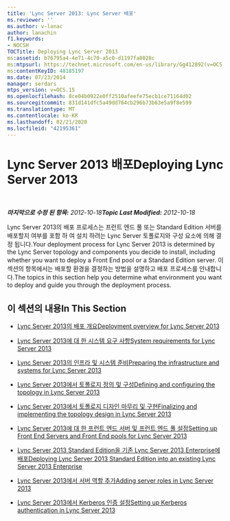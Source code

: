 ```yaml
---
title: 'Lync Server 2013: Lync Server 배포'
ms.reviewer: ''
ms.author: v-lanac
author: lanachin
f1.keywords:
- NOCSH
TOCTitle: Deploying Lync Server 2013
ms:assetid: b76795a4-4e71-4c70-a5c0-d1197fa8028c
ms:mtpsurl: https://technet.microsoft.com/en-us/library/Gg412892(v=OCS.15)
ms:contentKeyID: 48185197
ms.date: 07/23/2014
manager: serdars
mtps_version: v=OCS.15
ms.openlocfilehash: 8ce04b0922e0ff2510afeefe75ecb1ce71164d02
ms.sourcegitcommit: 831d141dfc5a49dd764cb296b73b63e5a9f8e599
ms.translationtype: MT
ms.contentlocale: ko-KR
ms.lasthandoff: 02/21/2020
ms.locfileid: "42195361"
---
```

<div data-xmlns="http://www.w3.org/1999/xhtml">

<div class="topic" data-xmlns="http://www.w3.org/1999/xhtml" data-msxsl="urn:schemas-microsoft-com:xslt" data-cs="https://msdn.microsoft.com/">

<div data-asp="https://msdn2.microsoft.com/asp">

# <a name="deploying-lync-server-2013"></a><span data-ttu-id="ed281-102">Lync Server 2013 배포</span><span class="sxs-lookup"><span data-stu-id="ed281-102">Deploying Lync Server 2013</span></span>

</div>

<div id="mainSection">

<div id="mainBody">

<span> </span>

<span data-ttu-id="ed281-103">_**마지막으로 수정 된 항목:** 2012-10-18_</span><span class="sxs-lookup"><span data-stu-id="ed281-103">_**Topic Last Modified:** 2012-10-18_</span></span>

<span data-ttu-id="ed281-104">Lync Server 2013의 배포 프로세스는 프런트 엔드 풀 또는 Standard Edition 서버를 배포할지 여부를 포함 하 여 설치 하려는 Lync Server 토폴로지와 구성 요소에 의해 결정 됩니다.</span><span class="sxs-lookup"><span data-stu-id="ed281-104">Your deployment process for Lync Server 2013 is determined by the Lync Server topology and components you decide to install, including whether you want to deploy a Front End pool or a Standard Edition server.</span></span> <span data-ttu-id="ed281-105">이 섹션의 항목에서는 배포할 환경을 결정하는 방법을 설명하고 배포 프로세스를 안내합니다.</span><span class="sxs-lookup"><span data-stu-id="ed281-105">The topics in this section help you determine what environment you want to deploy and guide you through the deployment process.</span></span>

<div>

## <a name="in-this-section"></a><span data-ttu-id="ed281-106">이 섹션의 내용</span><span class="sxs-lookup"><span data-stu-id="ed281-106">In This Section</span></span>

  - [<span data-ttu-id="ed281-107">Lync Server 2013의 배포 개요</span><span class="sxs-lookup"><span data-stu-id="ed281-107">Deployment overview for Lync Server 2013</span></span>](lync-server-2013-deployment-overview.md)

  - [<span data-ttu-id="ed281-108">Lync Server 2013에 대 한 시스템 요구 사항</span><span class="sxs-lookup"><span data-stu-id="ed281-108">System requirements for Lync Server 2013</span></span>](lync-server-2013-system-requirements.md)

  - [<span data-ttu-id="ed281-109">Lync Server 2013의 인프라 및 시스템 준비</span><span class="sxs-lookup"><span data-stu-id="ed281-109">Preparing the infrastructure and systems for Lync Server 2013</span></span>](lync-server-2013-preparing-the-infrastructure-and-systems.md)

  - [<span data-ttu-id="ed281-110">Lync Server 2013에서 토폴로지 정의 및 구성</span><span class="sxs-lookup"><span data-stu-id="ed281-110">Defining and configuring the topology in Lync Server 2013</span></span>](lync-server-2013-defining-and-configuring-the-topology.md)

  - [<span data-ttu-id="ed281-111">Lync Server 2013에서 토폴로지 디자인 마무리 및 구현</span><span class="sxs-lookup"><span data-stu-id="ed281-111">Finalizing and implementing the topology design in Lync Server 2013</span></span>](lync-server-2013-finalizing-and-implementing-the-topology-design.md)

  - [<span data-ttu-id="ed281-112">Lync Server 2013에 대 한 프런트 엔드 서버 및 프런트 엔드 풀 설정</span><span class="sxs-lookup"><span data-stu-id="ed281-112">Setting up Front End Servers and Front End pools for Lync Server 2013</span></span>](lync-server-2013-setting-up-front-end-servers-and-front-end-pools.md)

  - [<span data-ttu-id="ed281-113">Lync Server 2013 Standard Edition을 기존 Lync Server 2013 Enterprise에 배포</span><span class="sxs-lookup"><span data-stu-id="ed281-113">Deploying Lync Server 2013 Standard Edition into an existing Lync Server 2013 Enterprise</span></span>](lync-server-2013-deploying-lync-server-2013-standard-edition-into-an-existing-lync-server-2013-enterprise.md)

  - [<span data-ttu-id="ed281-114">Lync Server 2013에서 서버 역할 추가</span><span class="sxs-lookup"><span data-stu-id="ed281-114">Adding server roles in Lync Server 2013</span></span>](lync-server-2013-adding-server-roles.md)

  - [<span data-ttu-id="ed281-115">Lync Server 2013에서 Kerberos 인증 설정</span><span class="sxs-lookup"><span data-stu-id="ed281-115">Setting up Kerberos authentication in Lync Server 2013</span></span>](lync-server-2013-setting-up-kerberos-authentication.md)

</div>

</div>

<span> </span>

</div>

</div>

</div>

